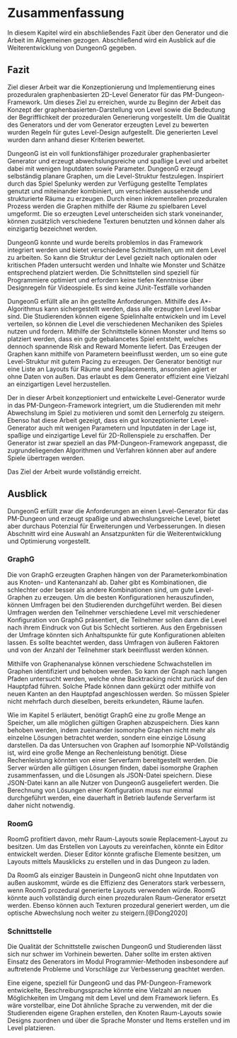 # Zusammenfassung

In diesem Kapitel wird ein abschließendes Fazit über den Generator und die Arbeit im Allgemeinen gezogen. Abschließend wird ein Ausblick auf die Weiterentwicklung von DungeonG gegeben. 

## Fazit

Ziel dieser Arbeit war die Konzeptionierung und Implementierung eines prozeduralen graphenbasierten 2D-Level Generator für das PM-Dungeon-Framework. Um dieses Ziel zu erreichen, wurde zu Beginn der Arbeit das Konzept der graphenbasierten-Darstellung von Level sowie die Bedeutung der Begrifflichkeit der prozeduralen Generierung vorgestellt. Um die Qualität des Generators und der vom Generator erzeugten Level zu bewerten wurden Regeln für gutes Level-Design aufgestellt. Die generierten Level wurden dann anhand dieser Kriterien bewertet.

DungeonG ist ein voll funktionsfähiger prozeduraler graphenbasierter Generator und erzeugt abwechslungsreiche und spaßige Level und arbeitet dabei mit wenigen Inputdaten sowie Parameter. DungeonG erzeugt selbständig planare Graphen, um die Level-Struktur festzulegen. Inspiriert durch das Spiel Spelunky werden zur Verfügung gestellte Templates genutzt und miteinander kombiniert, um verschieden aussehende und strukturierte Räume zu erzeugen. Durch einen inkrementellen prozeduralen Prozess werden die Graphen mithilfe der Räume zu spielbaren Level umgeformt. Die so erzeugten Level unterscheiden sich stark voneinander, können zusätzlich verschiedene Texturen benutzten und können daher als einzigartig bezeichnet werden. 

DungeonG konnte und wurde bereits problemlos in das Framework integriert werden und bietet verschiedene Schnittstellen, um mit dem Level zu arbeiten. So kann die Struktur der Level gezielt nach optionalen oder kritischen Pfaden untersucht werden und Inhalte wie Monster und Schätze entsprechend platziert werden. Die Schnittstellen sind speziell für Programmiere optimiert und erfordern keine tiefen Kenntnisse über Designregeln für Videospiele. Es sind keine JUnit-Testfälle vorhanden

DungeonG erfüllt alle an ihn gestellte Anforderungen. Mithilfe des A*-Algorithmus kann sichergestellt werden, dass alle erzeugten Level lösbar sind. Die Studierenden können eigene Spielinhalte entwickeln und im Level verteilen, so können die Level die verschiedenen Mechaniken des Spieles nutzen und fordern. Mithilfe der Schnittstelle können Monster und Items so platziert werden, dass ein gute gebalancetes Spiel entsteht, welches dennoch spannende Risk and Reward Momente liefert. Das Erzeugen der Graphen kann mithilfe von Parametern beeinflusst werden, um so eine gute Level-Struktur mit gutem Pacing zu erzeugen. Der Generator benötigt nur eine Liste an Layouts für Räume und Replacements, ansonsten agiert er ohne Daten von außen. Das erlaubt es dem Generator effizient eine Vielzahl an einzigartigen Level herzustellen. 

Der in dieser Arbeit konzeptioniert und entwickelte Level-Generator wurde in das PM-Dungeon-Framework integriert, um die Studierenden mit mehr Abwechslung im Spiel zu motivieren und somit den Lernerfolg zu steigern. Ebenso hat diese Arbeit gezeigt, dass ein gut konzeptionierter Level-Generator auch mit wenigen Parametern und Inputdaten in der Lage ist, spaßige und einzigartige Level für 2D-Rollenspiele zu erschaffen. Der Generator ist zwar speziell an das PM-Dungeon-Framework angepasst, die zugrundeliegenden Algorithmen und Verfahren können aber auf andere Spiele übertragen werden. 

Das Ziel der Arbeit wurde vollständig erreicht. 

## Ausblick

DungeonG erfüllt zwar die Anforderungen an einen Level-Generator für das PM-Dungeon und erzeugt spaßige und abwechslungsreiche Level, bietet aber durchaus Potenzial für Erweiterungen und Verbesserungen. In diesen Abschnitt wird eine Auswahl an Ansatzpunkten für die Weiterentwicklung und Optimierung vorgestellt. 

### GraphG

Die von GraphG erzeugten Graphen hängen von der Parameterkombination aus Knoten- und Kantenanzahl ab. Daher gibt es Kombinationen, die schlechter oder besser als andere Kombinationen sind, um gute Level-Graphen zu erzeugen. Um die besten Konfigurationen herauszufinden, können Umfragen bei den Studierenden durchgeführt werden. Bei diesen Umfragen werden den Teilnehmer verschiedene Level mit verschiedener Konfiguration von GraphG präsentiert, die Teilnehmer sollen dann die Level nach ihrem Eindruck von Gut bis Schlecht sortieren. Aus den Ergebnissen der Umfrage könnten sich Anhaltspunkte für gute Konfigurationen ableiten lassen. Es sollte beachtet werden, dass Umfragen von äußeren Faktoren und von der Anzahl der Teilnehmer stark beeinflusst werden können. 

Mithilfe von Graphenanalyse können verschiedene Schwachstellen im Graphen identifiziert und behoben werden. So kann der Graph nach langen Pfaden untersucht werden, welche ohne Backtracking nicht zurück auf den Hauptpfad führen. Solche Pfade können dann gekürzt oder mithilfe von neuen Kanten an den Hauptpfad angeschlossen werden. So müssen Spieler nicht mehrfach durch dieselben, bereits erkundeten, Räume laufen. 

Wie im Kapitel 5 erläutert, benötigt GraphG eine zu große Menge an Speicher, um alle möglichen gültigen Graphen abzuspeichern. Dies kann behoben werden, indem zueinander isomorphe Graphen nicht mehr als einzelne Lösungen betrachtet werden, sondern eine einzige Lösung darstellen. Da das Untersuchen von Graphen auf Isomorphie NP-Vollständig ist, wird eine große Menge an Rechenleistung benötigt. Diese Rechenleistung könnten von einer Serverfarm bereitgestellt werden. Die Server würden alle gültigen Lösungen finden, dabei isomorphe Graphen zusammenfassen, und die Lösungen als JSON-Datei speichern. Diese JSON-Datei kann an alle Nutzer von DungeonG ausgeliefert werden. Die Berechnung von Lösungen einer Konfiguration muss nur einmal durchgeführt werden, eine dauerhaft in Betrieb laufende Serverfarm ist daher nicht notwendig.  

### RoomG

RoomG profitiert davon, mehr Raum-Layouts sowie Replacement-Layout zu besitzen. Um das Erstellen von Layouts zu vereinfachen, könnte ein Editor entwickelt werden. Dieser Editor könnte grafische Elemente besitzen, um Layouts mittels Mausklicks zu erstellen und in das Dungeon zu laden. 

Da RoomG als einziger Baustein in DungeonG nicht ohne Inputdaten von außen auskommt, würde es die Effizienz des Generators stark verbessern, wenn RoomG prozedural generierte Layouts verwenden würde. RoomG könnte auch vollständig durch einen prozeduralen Raum-Generator ersetzt werden. Ebenso können auch Texturen prozedural generiert werden, um die optische Abwechslung noch weiter zu steigern.[@Dong2020]

### Schnittstelle

Die Qualität der Schnittstelle zwischen DungeonG und Studierenden lässt sich nur schwer im Vorhinein bewerten. Daher sollte im ersten aktiven Einsatz des Generators im Modul Programmier-Methoden insbesondere auf auftretende Probleme und Vorschläge zur Verbesserung geachtet werden. 

Eine eigene, speziell für DungeonG und das PM-Dungeon-Framework entwickelte, Beschreibungssprache könnte eine Vielzahl an neuen Möglichkeiten im Umgang mit dem Level und dem Framework liefern. Es wäre vorstellbar, eine Dot ähnliche Sprache zu verwenden, mit der die Studierenden eigene Graphen erstellen, den Knoten Raum-Layouts sowie Designs zuordnen und über die Sprache Monster und Items erstellen und im Level platzieren. 